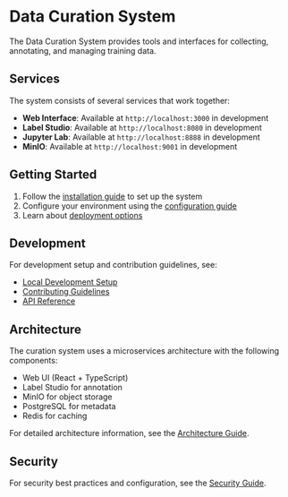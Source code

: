 # Data Curation System

The Data Curation System provides tools and interfaces for collecting, annotating, and managing training data.

## Services

The system consists of several services that work together:

- **Web Interface**: Available at `http://localhost:3000` in development
- **Label Studio**: Available at `http://localhost:8080` in development
- **Jupyter Lab**: Available at `http://localhost:8888` in development
- **MinIO**: Available at `http://localhost:9001` in development

## Getting Started

1. Follow the [installation guide](/getting-started/installation) to set up the system
2. Configure your environment using the [configuration guide](/getting-started/configuration)
3. Learn about [deployment options](/curation/deployment)

## Development

For development setup and contribution guidelines, see:

- [Local Development Setup](/development/local-setup)
- [Contributing Guidelines](/development/contributing)
- [API Reference](/curation/api-reference)

## Architecture

The curation system uses a microservices architecture with the following components:

- Web UI (React + TypeScript)
- Label Studio for annotation
- MinIO for object storage
- PostgreSQL for metadata
- Redis for caching

For detailed architecture information, see the [Architecture Guide](/curation/architecture).

## Security

For security best practices and configuration, see the [Security Guide](/curation/security). 